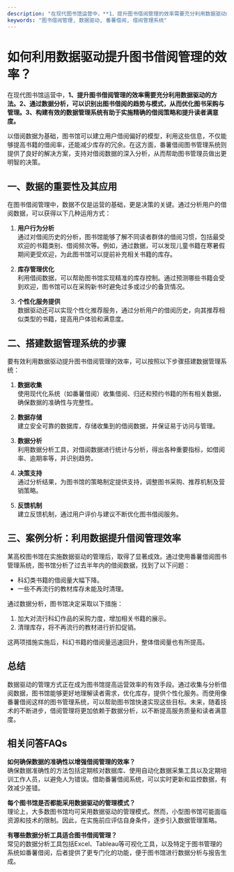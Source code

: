 ```yaml
---
description: "在现代图书馆运营中，**1、提升图书借阅管理的效率需要充分利用数据驱动的方法。2、通过数据分析，可以识别出图书借阅的趋势与模式，从而优化图书采购与管理。3、构建有效的数据管理系统有助于实施精确的借阅策略和提升读者满意度。** "
keywords: "图书借阅管理, 数据驱动, 番薯借阅, 借阅管理系统"
---
```

# 如何利用数据驱动提升图书借阅管理的效率？

在现代图书馆运营中，**1、提升图书借阅管理的效率需要充分利用数据驱动的方法。2、通过数据分析，可以识别出图书借阅的趋势与模式，从而优化图书采购与管理。3、构建有效的数据管理系统有助于实施精确的借阅策略和提升读者满意度。** 

以借阅数据为基础，图书馆可以建立用户借阅偏好的模型，利用这些信息，不仅能够提高书籍的借阅率，还能减少库存的冗余。在这方面，番薯借阅图书管理系统则提供了良好的解决方案，支持对借阅数据的深入分析，从而帮助图书管理员做出更明智的决策。

## **一、数据的重要性及其应用**

在图书借阅管理中，数据不仅是运营的基础，更是决策的关键。通过分析用户的借阅数据，可以获得以下几种运用方式：

1. **用户行为分析**  
   通过对借阅历史的分析，图书馆能够了解不同读者群体的借阅习惯，包括最受欢迎的书籍类别、借阅频次等。例如，通过数据，可以发现儿童书籍在寒暑假期间更受欢迎，为此图书馆可以提前补充相关书籍的库存。

2. **库存管理优化**  
   利用借阅数据，可以帮助图书馆实现精准的库存控制。通过预测哪些书籍会受到欢迎，图书馆可以在采购新书时避免过多或过少的备货情况。

3. **个性化服务提供**  
   数据驱动还可以实现个性化推荐服务，通过分析用户的借阅历史，向其推荐相似类型的书籍，提高用户体验和满意度。

## **二、搭建数据管理系统的步骤**

要有效利用数据驱动提升图书借阅管理的效率，可以按照以下步骤搭建数据管理系统：

1. **数据收集**  
   使用现代化系统（如番薯借阅）收集借阅、归还和预约书籍的所有相关数据，确保数据的准确性与完整性。

2. **数据存储**  
   建立安全可靠的数据库，存储收集到的借阅数据，并保证易于访问与管理。

3. **数据分析**  
   利用数据分析工具，对借阅数据进行统计与分析，得出各种重要指标，如借阅率、逾期率等，并识别趋势。

4. **决策支持**  
   通过分析结果，为图书馆的策略制定提供支持，调整图书采购、推荐机制及营销策略。

5. **反馈机制**  
   建立反馈机制，通过用户评价与建议不断优化图书借阅服务。

## **三、案例分析：利用数据提升借阅管理效率**

某高校图书馆在实施数据驱动的管理后，取得了显著成效。通过使用番薯借阅图书管理系统，图书馆分析了过去半年内的借阅数据，找到了以下问题：

- 科幻类书籍的借阅量大幅下降。
- 一些不再流行的教材库存未能及时清理。

通过数据分析，图书馆决定采取以下措施：

1. 加大对流行科幻作品的采购力度，增加相关书籍的展示。
2. 清理库存，将不再流行的教材进行折扣促销。

这两项措施实施后，科幻书籍的借阅量迅速回升，整体借阅量也有所提高。

## **总结**

数据驱动的管理方式正在成为图书馆提高运营效率的有效手段。通过收集与分析借阅数据，图书馆能够更好地理解读者需求，优化库存，提供个性化服务。而使用像番薯借阅这样的图书管理系统，可以帮助图书馆快速实现这些目标。未来，随着技术的不断进步，借阅管理将更加依赖于数据分析，以不断提高服务质量和读者满意度。

## 相关问答FAQs

**如何确保数据的准确性以增强借阅管理的效率？**  
确保数据准确性的方法包括定期核对数据库、使用自动化数据采集工具以及定期培训工作人员，以避免人为错误。借助番薯借阅系统，可以实时更新和监控数据，有效减少差错。

**每个图书馆是否都能采用数据驱动的管理模式？**  
理论上，大多数图书馆均可采用数据驱动的管理模式。然而，小型图书馆可能面临资源和技术的限制。因此，在实施前应评估自身条件，逐步引入数据管理策略。

**有哪些数据分析工具适合图书借阅管理？**  
常见的数据分析工具包括Excel、Tableau等可视化工具，以及特定于图书管理的系统如番薯借阅，后者提供了更专门化的功能，便于图书馆进行数据分析与报告生成。
